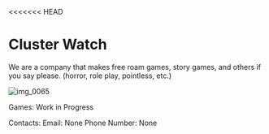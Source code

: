 <<<<<<< HEAD
# Cluster Watch
We are a company that makes free roam games, story games, and others if you say please. (horror, role play, pointless, etc.)

![img_0065](https://user-images.githubusercontent.com/33074198/31972794-4d90a03a-b8d7-11e7-93dc-3b2b22e27cd2.jpg)

Games:
	Work in Progress

Contacts:
	Email:
		None
	Phone Number:
		None